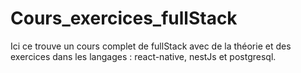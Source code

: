 # Cours_exercices_fullStack
Ici ce trouve un cours complet de fullStack avec de la théorie et des exercices dans les langages : react-native, nestJs et postgresql.
